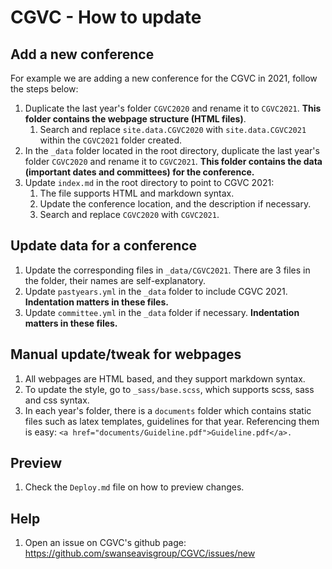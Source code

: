 CGVC - How to update
===============

## Add a new conference

For example we are adding a new conference for the CGVC in 2021, follow the steps below:

1. Duplicate the last year's folder `CGVC2020` and rename it to `CGVC2021`. **This folder contains the webpage structure (HTML files)**.
	1. Search and replace `site.data.CGVC2020` with `site.data.CGVC2021` within the `CGVC2021` folder created.
1. In the `_data` folder located in the root directory, duplicate the last year's folder `CGVC2020` and rename it to `CGVC2021`. **This folder contains the data (important dates and committees) for the conference.**
1. Update `index.md` in the root directory to point to CGVC 2021:
	1. The file supports HTML and markdown syntax.
	1. Update the conference location, and the description if necessary.
	1. Search and replace `CGVC2020` with `CGVC2021`.

## Update data for a conference

1. Update the corresponding files in `_data/CGVC2021`. There are 3 files in the folder, their names are self-explanatory.
1. Update `pastyears.yml` in the `_data` folder to include CGVC 2021. **Indentation matters in these files.**
1. Update `committee.yml` in the `_data` folder if necessary. **Indentation matters in these files.**

## Manual update/tweak for webpages

1. All webpages are HTML based, and they support markdown syntax.
1. To update the style, go to `_sass/base.scss`, which supports scss, sass and css syntax.
1. In each year's folder, there is a `documents` folder which contains static files such as latex templates, guidelines for that year. Referencing them is easy: `<a href="documents/Guideline.pdf">Guideline.pdf</a>.`

## Preview

1. Check the `Deploy.md` file on how to preview changes.

## Help

1. Open an issue on CGVC's github page: https://github.com/swanseavisgroup/CGVC/issues/new
